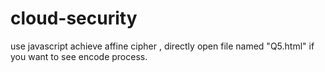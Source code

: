 # cloud-security
use javascript achieve affine cipher , directly open file named "Q5.html" if you want to see encode process.
